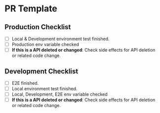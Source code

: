 # PR Template

## Production Checklist

- [ ] Local & Development environment test finished.
- [ ] Production env variable checked
- [ ] **If this is a API deleted or changed**: Check side effects for API deletion or related code change.

## Development Checklist

- [ ] E2E finished.
- [ ] Local environment test finished.
- [ ] Local, Development, E2E env variable checked
- [ ] **If this is a API deleted or changed**: Check side effects for API deletion or related code change.
